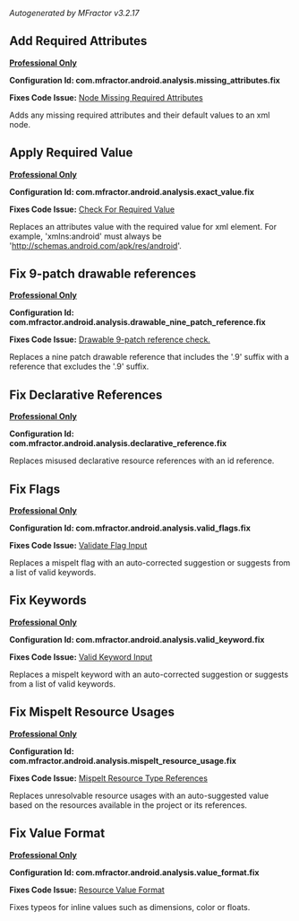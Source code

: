 *Autogenerated by MFractor v3.2.17*
## Add Required Attributes

**[Professional Only](https://www.mfractor.com/buy?utm_source=docs&utm_medium=professional_only)**

**Configuration Id: com.mfractor.android.analysis.missing_attributes.fix**

**Fixes Code Issue:** [Node Missing Required Attributes](/code-analysis/android-resources.md#node-missing-required-attributes)

Adds any missing required attributes and their default values to an xml node.


## Apply Required Value

**[Professional Only](https://www.mfractor.com/buy?utm_source=docs&utm_medium=professional_only)**

**Configuration Id: com.mfractor.android.analysis.exact_value.fix**

**Fixes Code Issue:** [Check For Required Value](/code-analysis/android-resources.md#check-for-required-value)

Replaces an attributes value with the required value for xml element. For example, 'xmlns:android' must always be 'http://schemas.android.com/apk/res/android'.


## Fix 9-patch drawable references

**[Professional Only](https://www.mfractor.com/buy?utm_source=docs&utm_medium=professional_only)**

**Configuration Id: com.mfractor.android.analysis.drawable_nine_patch_reference.fix**

**Fixes Code Issue:** [Drawable 9-patch reference check.](/code-analysis/android-resources.md#drawable-9-patch-reference-check.)

Replaces a nine patch drawable reference that includes the '.9' suffix with a reference that excludes the '.9' suffix.


## Fix Declarative References

**[Professional Only](https://www.mfractor.com/buy?utm_source=docs&utm_medium=professional_only)**

**Configuration Id: com.mfractor.android.analysis.declarative_reference.fix**

Replaces misused declarative resource references with an id reference.


## Fix Flags

**[Professional Only](https://www.mfractor.com/buy?utm_source=docs&utm_medium=professional_only)**

**Configuration Id: com.mfractor.android.analysis.valid_flags.fix**

**Fixes Code Issue:** [Validate Flag Input](/code-analysis/android-resources.md#validate-flag-input)

Replaces a mispelt flag with an auto-corrected suggestion or suggests from a list of valid keywords.


## Fix Keywords

**[Professional Only](https://www.mfractor.com/buy?utm_source=docs&utm_medium=professional_only)**

**Configuration Id: com.mfractor.android.analysis.valid_keyword.fix**

**Fixes Code Issue:** [Valid Keyword Input](/code-analysis/android-resources.md#valid-keyword-input)

Replaces a mispelt keyword with an auto-corrected suggestion or suggests from a list of valid keywords.


## Fix Mispelt Resource Usages

**[Professional Only](https://www.mfractor.com/buy?utm_source=docs&utm_medium=professional_only)**

**Configuration Id: com.mfractor.android.analysis.mispelt_resource_usage.fix**

**Fixes Code Issue:** [Mispelt Resource Type References](/code-analysis/android-resources.md#mispelt-resource-type-references)

Replaces unresolvable resource usages with an auto-suggested value based on the resources available in the project or its references.


## Fix Value Format

**[Professional Only](https://www.mfractor.com/buy?utm_source=docs&utm_medium=professional_only)**

**Configuration Id: com.mfractor.android.analysis.value_format.fix**

**Fixes Code Issue:** [Resource Value Format](/code-analysis/android-resources.md#resource-value-format)

Fixes typeos for inline values such as dimensions, color or floats.


